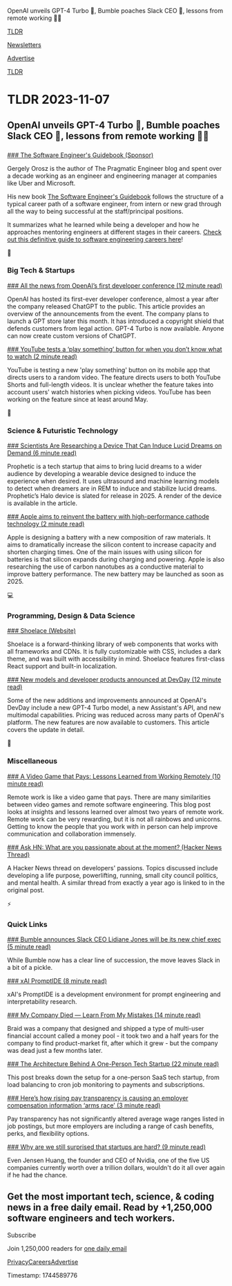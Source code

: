 OpenAI unveils GPT-4 Turbo 🤖, Bumble poaches Slack CEO 👩, lessons from remote working 👨‍💻

[TLDR](/)

[Newsletters](/newsletters)

[Advertise](https://advertise.tldr.tech/)

[TLDR](/)

# TLDR 2023-11-07

## OpenAI unveils GPT-4 Turbo 🤖, Bumble poaches Slack CEO 👩, lessons from remote working 👨‍💻

### 

[### The Software Engineer's Guidebook (Sponsor)](https://www.engguidebook.com/?utm_source=tldr)

Gergely Orosz is the author of The Pragmatic Engineer blog and spent over a decade working as an engineer and engineering manager at companies like Uber and Microsoft.

His new book [The Software Engineer's Guidebook](https://www.engguidebook.com/?utm_source=tldr) follows the structure of a typical career path of a software engineer, from intern or new grad through all the way to being successful at the staff/principal positions.

It summarizes what he learned while being a developer and how he approaches mentoring engineers at different stages in their careers. [Check out this definitive guide to software engineering careers here](https://www.engguidebook.com/?utm_source=tldr)!

📱

### Big Tech & Startups

[### All the news from OpenAI’s first developer conference (12 minute read)](https://www.theverge.com/2023/11/6/23948619/openai-chatgpt-devday-developer-conference-news?utm_source=tldrnewsletter)

OpenAI has hosted its first-ever developer conference, almost a year after the company released ChatGPT to the public. This article provides an overview of the announcements from the event. The company plans to launch a GPT store later this month. It has introduced a copyright shield that defends customers from legal action. GPT-4 Turbo is now available. Anyone can now create custom versions of ChatGPT.

[### YouTube tests a ‘play something’ button for when you don’t know what to watch (2 minute read)](https://www.theverge.com/2023/11/6/23948858/youtube-play-something-button-test-random-videos?utm_source=tldrnewsletter)

YouTube is testing a new 'play something' button on its mobile app that directs users to a random video. The feature directs users to both YouTube Shorts and full-length videos. It is unclear whether the feature takes into account users' watch histories when picking videos. YouTube has been working on the feature since at least around May.

🚀

### Science & Futuristic Technology

[### Scientists Are Researching a Device That Can Induce Lucid Dreams on Demand (6 minute read)](https://www.vice.com/en/article/m7bxdx/scientists-are-researching-a-device-that-can-induce-lucid-dreams-on-demand?utm_source=tldrnewsletter)

Prophetic is a tech startup that aims to bring lucid dreams to a wider audience by developing a wearable device designed to induce the experience when desired. It uses ultrasound and machine learning models to detect when dreamers are in REM to induce and stabilize lucid dreams. Prophetic’s Halo device is slated for release in 2025. A render of the device is available in the article.

[### Apple aims to reinvent the battery with high-performance cathode technology (2 minute read)](https://appleinsider.com/articles/23/11/06/apple-aims-to-reinvent-the-battery-with-high-performance-cathode-technology?utm_medium=rss?utm_source=tldrnewsletter)

Apple is designing a battery with a new composition of raw materials. It aims to dramatically increase the silicon content to increase capacity and shorten charging times. One of the main issues with using silicon for batteries is that silicon expands during charging and powering. Apple is also researching the use of carbon nanotubes as a conductive material to improve battery performance. The new battery may be launched as soon as 2025.

💻

### Programming, Design & Data Science

[### Shoelace (Website)](https://shoelace.style/?utm_source=tldrnewsletter)

Shoelace is a forward-thinking library of web components that works with all frameworks and CDNs. It is fully customizable with CSS, includes a dark theme, and was built with accessibility in mind. Shoelace features first-class React support and built-in localization.

[### New models and developer products announced at DevDay (12 minute read)](https://openai.com/blog/new-models-and-developer-products-announced-at-devday?utm_source=tldrnewsletter)

Some of the new additions and improvements announced at OpenAI's DevDay include a new GPT-4 Turbo model, a new Assistant's API, and new multimodal capabilities. Pricing was reduced across many parts of OpenAI's platform. The new features are now available to customers. This article covers the update in detail.

🎁

### Miscellaneous

[### A Video Game that Pays: Lessons Learned from Working Remotely (10 minute read)](https://dtransposed.github.io/blog/2023/11/02/Remote-SWE/?utm_source=tldrnewsletter)

Remote work is like a video game that pays. There are many similarities between video games and remote software engineering. This blog post looks at insights and lessons learned over almost two years of remote work. Remote work can be very rewarding, but it is not all rainbows and unicorns. Getting to know the people that you work with in person can help improve communication and collaboration immensely.

[### Ask HN: What are you passionate about at the moment? (Hacker News Thread)](https://news.ycombinator.com/item?id=38161369)

A Hacker News thread on developers' passions. Topics discussed include developing a life purpose, powerlifting, running, small city council politics, and mental health. A similar thread from exactly a year ago is linked to in the original post.

⚡

### Quick Links

[### Bumble announces Slack CEO Lidiane Jones will be its new chief exec (5 minute read)](https://techcrunch.com/2023/11/06/bumble-announces-its-hiring-slack-ceo-lidiane-jones-as-its-next-chief-exec/?utm_source=tldrnewsletter)

While Bumble now has a clear line of succession, the move leaves Slack in a bit of a pickle.

[### xAI PromptIDE (8 minute read)](https://x.ai/prompt-ide/?utm_source=tldrnewsletter)

xAI's PromptIDE is a development environment for prompt engineering and interpretability research.

[### My Company Died — Learn From My Mistakes (14 minute read)](https://every.to/p/my-company-died-learn-from-my-mistakes?utm_source=tldrnewsletter)

Braid was a company that designed and shipped a type of multi-user financial account called a money pool - it took two and a half years for the company to find product-market fit, after which it grew - but the company was dead just a few months later.

[### The Architecture Behind A One-Person Tech Startup (22 minute read)](https://anthonynsimon.com/blog/one-man-saas-architecture/?utm_source=tldrnewsletter)

This post breaks down the setup for a one-person SaaS tech startup, from load balancing to cron job monitoring to payments and subscriptions.

[### Here’s how rising pay transparency is causing an employer compensation information ‘arms race’ (3 minute read)](https://www.cnbc.com/2023/11/06/rising-pay-transparency-is-causing-an-employer-information-arms-race.html?utm_source=tldrnewsletter)

Pay transparency has not significantly altered average wage ranges listed in job postings, but more employers are including a range of cash benefits, perks, and flexibility options.

[### Why are we still surprised that startups are hard? (9 minute read)](https://benn.substack.com/p/why-are-we-still-surprised-that-startups?utm_source=tldrnewsletter)

Even Jensen Huang, the founder and CEO of Nvidia, one of the five US companies currently worth over a trillion dollars, wouldn't do it all over again if he had the chance.

## Get the most important tech, science, & coding news in a free daily email. Read by +1,250,000 software engineers and tech workers.

Subscribe

Join 1,250,000 readers for [one daily email](/api/latest/tech)

[Privacy](/privacy)[Careers](https://jobs.ashbyhq.com/tldr.tech)[Advertise](/tech/advertise)

Timestamp: 1744589776